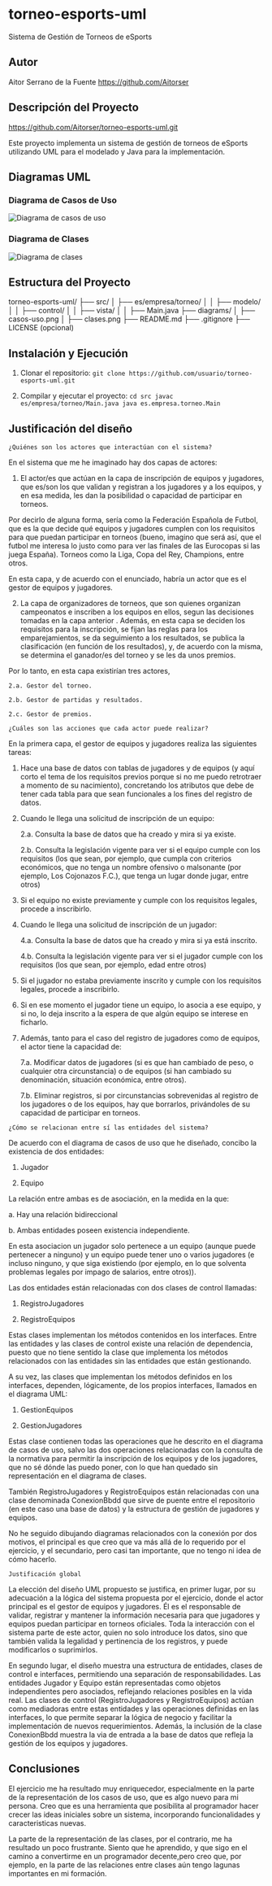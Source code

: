 # torneo-esports-uml
Sistema de Gestión de Torneos de eSports

## Autor 
Aitor Serrano de la Fuente
https://github.com/Aitorser
 
## Descripción del Proyecto 
 
https://github.com/Aitorser/torneo-esports-uml.git
 
Este proyecto implementa un sistema de gestión de torneos de eSports utilizando UML para el modelado y Java para la implementación. 
 
## Diagramas UML 

### Diagrama de Casos de Uso 
![Diagrama de casos de uso](diagrams/casos-uso.png) 
 
### Diagrama de Clases 
![Diagrama de clases](diagrams/clases.png) 
 
## Estructura del Proyecto 
 
torneo-esports-uml/ ├── src/ 
│ ├── es/empresa/torneo/ 
│ │ ├── modelo/ 
│ │ ├── control/ 
│ │ ├── vista/ 
│ │ ├── Main.java 
├── diagrams/ 
│ ├── casos-uso.png 
│ ├── clases.png 
├── README.md 
├── .gitignore 
├── LICENSE (opcional) 
 
 
## Instalación y Ejecución 
1. Clonar el repositorio: 
`git clone https://github.com/usuario/torneo-esports-uml.git` 
 
2. Compilar y ejecutar el proyecto: 
`cd src javac es/empresa/torneo/Main.java java es.empresa.torneo.Main` 
 
## Justificación del diseño 

`¿Quiénes son los actores que interactúan con el sistema?`

En el sistema que me he imaginado hay dos capas de actores: 

1. El actor/es que actúan en la capa de inscripción de equipos y jugadores, que es/son los que validan y registran a los jugadores y a los equipos, y en esa medida, les dan la posibilidad o capacidad de participar en torneos.  

Por decirlo de alguna forma, sería como la Federación Española de Futbol, que es la que decide qué equipos y jugadores cumplen con los requisitos para que puedan participar en torneos (bueno, imagino que será así, que el futbol me interesa lo justo como para ver las finales de las Eurocopas si las juega España). Torneos como la Liga, Copa del Rey, Champions, entre otros. 

En esta capa, y de acuerdo con el enunciado, habría un actor que es el gestor de equipos y jugadores. 

2. La capa de organizadores de torneos, que son quienes organizan campeonatos e inscriben a los equipos en ellos, segun las decisiones tomadas en la capa anterior . Además, en esta capa se deciden los requisitos para la inscripción, se fijan las reglas para los emparejamientos, se da seguimiento a los resultados, se publica la clasificación (en función de los resultados), y, de acuerdo con la misma, se determina el ganador/es del torneo y se les da unos premios. 

Por lo tanto, en esta capa existirían tres actores, 

    2.a. Gestor del torneo. 

    2.b. Gestor de partidas y resultados. 

    2.c. Gestor de premios. 

 
`¿Cuáles son las acciones que cada actor puede realizar?`  

En la primera capa, el gestor de equipos y jugadores realiza las siguientes tareas: 

1. Hace una base de datos con tablas de jugadores y de equipos (y aquí corto el tema de los requisitos previos porque si no me puedo retrotraer a momento de su nacimiento), concretando los atributos que debe de tener cada tabla para que sean funcionales a los fines del registro de datos. 

2. Cuando le llega una solicitud de inscripción de un equipo: 

    2.a. Consulta la base de datos que ha creado y mira si ya existe.  

    2.b. Consulta la legislación vigente para ver si el equipo cumple con los requisitos (los que sean, por ejemplo, que cumpla con criterios económicos, que no tenga un nombre ofensivo o malsonante (por ejemplo, Los Cojonazos F.C.), que tenga un lugar donde jugar, entre otros) 

3. Si el equipo no existe previamente y cumple con los requisitos legales, procede a inscribirlo. 

4. Cuando le llega una solicitud de inscripción de un jugador: 

    4.a. Consulta la base de datos que ha creado y mira si ya está inscrito.  

    4.b. Consulta la legislación vigente para ver si el jugador cumple con los requisitos (los que sean, por ejemplo, edad entre otros) 

5. Si el jugador no estaba previamente inscrito y cumple con los requisitos legales, procede a inscribirlo. 

6. Si en ese momento el jugador tiene un equipo, lo asocia a ese equipo, y si no, lo deja inscrito a la espera de que algún equipo se interese en ficharlo. 

7. Además, tanto para el caso del registro de jugadores como de equipos, el actor tiene la capacidad de: 

    7.a. Modificar datos de jugadores (si es que han cambiado de peso, o cualquier otra circunstancia) o de equipos (si han cambiado su denominación, situación económica, entre otros). 

    7.b. Eliminar registros, si por circunstancias sobrevenidas al registro de los jugadores o de los equipos, hay que borrarlos, privándoles de su capacidad de participar en torneos. 

`¿Cómo se relacionan entre sí las entidades del sistema?` 

De acuerdo con el diagrama de casos de uso que he diseñado, concibo la existencia de dos entidades: 

1. Jugador 

2. Equipo 

La relación entre ambas es de asociación, en la medida en la que:

a. Hay una relación bidireccional 

b. Ambas entidades poseen existencia independiente.

En esta asociacion un jugador solo pertenece a un equipo (aunque puede pertenecer a ninguno) y un equipo puede tener uno o varios jugadores (e incluso ninguno, y que siga existiendo (por ejemplo, en lo que solventa problemas legales por impago de salarios, entre otros)). 

Las dos entidades están relacionadas con dos clases de control llamadas:

1. RegistroJugadores 

2. RegistroEquipos 

Estas clases implementan los métodos contenidos en los interfaces. Entre las entidades y las clases de control existe una relación de dependencia, puesto que no tiene sentido la clase que implementa los métodos relacionados con las entidades sin las entidades que están gestionando.

A su vez, las clases que implementan los métodos definidos en los interfaces, dependen, lógicamente, de los propios interfaces, llamados en el diagrama UML: 

1. GestionEquipos

2. GestionJugadores

Estas clase contienen todas las operaciones que he descrito en el diagrama de casos de uso, salvo las dos operaciones relacionadas con la consulta de la normativa para permitir la inscripción de los equipos y de los jugadores, que no sé dónde las puedo poner, con lo que han quedado sin representación en el diagrama de clases. 

También RegistroJugadores y RegistroEquipos están relacionadas con una clase denominada ConexionBbdd que sirve de puente entre el repositorio (en este caso una base de datos) y la estructura de gestión de jugadores y equipos. 

No he seguido dibujando diagramas relacionados con la conexión por dos motivos, el principal es que creo que va más allá de lo requerido por el ejercicio, y el secundario, pero casi tan importante, que no tengo ni idea de cómo hacerlo. 

`Justificación global`

La elección del diseño UML propuesto se justifica, en primer lugar, por su adecuación a la lógica del sistema propuesta por el ejercicio, donde el actor principal es el gestor de equipos y jugadores. Él es el responsable de validar, registrar y mantener la información necesaria para que jugadores y equipos puedan participar en torneos oficiales. Toda la interacción con el sistema parte de este actor, quien no solo introduce los datos, sino que también valida la legalidad y pertinencia de los registros, y puede modificarlos o suprimirlos.

En segundo lugar, el diseño muestra una estructura de entidades, clases de control e interfaces, permitiendo una separación de responsabilidades. Las entidades Jugador y Equipo están representadas como objetos independientes pero asociados, reflejando relaciones posibles en la vida real. Las clases de control (RegistroJugadores y RegistroEquipos) actúan como mediadoras entre estas entidades y las operaciones definidas en las interfaces, lo que permite separar la lógica de negocio y facilitar la implementación de nuevos requerimientos. Además, la inclusión de la clase ConexionBbdd muestra la via de entrada a la base de datos que refleja la gestión de los equipos y jugadores.
 
## Conclusiones  

El ejercicio me ha resultado muy enriquecedor, especialmente en la parte de la representación de los casos de uso, que es algo nuevo para mi persona. Creo que es una herramienta que posibilita al programador hacer crecer las ideas iniciales sobre un sistema, incorporando funcionalidades y caracteristicas nuevas.

La parte de la representación de las clases, por el contrario, me ha resultado un poco frustrante. Siento que he aprendido, y que sigo en el camino a convertirme en un programador decente,pero creo que, por ejemplo, en la parte de las relaciones entre clases aún tengo lagunas importantes en mi formación. 